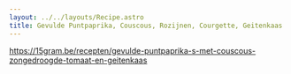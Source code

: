 ```yaml
---
layout: ../../layouts/Recipe.astro
title: Gevulde Puntpaprika, Couscous, Rozijnen, Courgette, Geitenkaas
---
```

https://15gram.be/recepten/gevulde-puntpaprika-s-met-couscous-zongedroogde-tomaat-en-geitenkaas